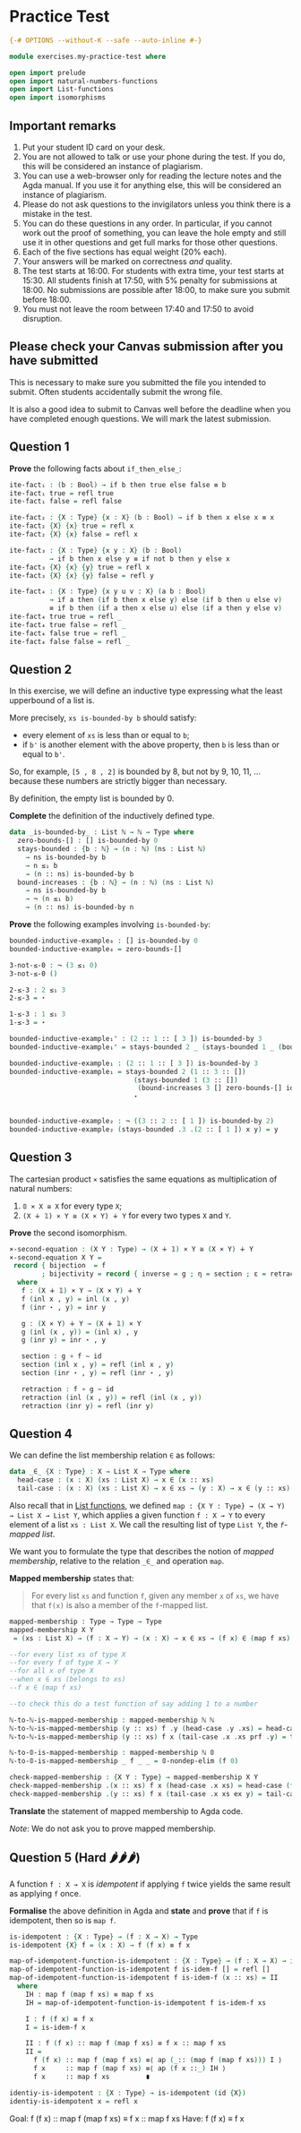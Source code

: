 # Practice Test

```agda
{-# OPTIONS --without-K --safe --auto-inline #-}

module exercises.my-practice-test where

open import prelude
open import natural-numbers-functions
open import List-functions
open import isomorphisms
```

## Important remarks
1. Put your student ID card on your desk.
1. You are not allowed to talk or use your phone during the test. If you do,
this will be considered an instance of plagiarism.
1. You can use a web-browser only for reading the lecture notes and the Agda
manual. If you use it for anything else, this will be considered an instance
of plagiarism.
1. Please do not ask questions to the invigilators unless you think there is a
mistake in the test.
1. You can do these questions in any order. In particular, if you cannot work
out the proof of something, you can leave the hole empty and still use it in
other questions and get full marks for those other questions.
1. Each of the five sections has equal weight (20% each).
1. Your answers will be marked on correctness *and* quality.
1. The test starts at 16:00. For students with extra time, your test starts at 15:30.
All students finish at 17:50, with 5% penalty for submissions at 18:00. No submissions are possible after 18:00, to make sure you submit before 18:00.
1. You must not leave the room between 17:40 and 17:50 to avoid disruption.

## Please check your Canvas submission after you have submitted

This is necessary to make sure you submitted the file you intended to submit. Often students accidentally submit the wrong file.

It is also a good idea to submit to Canvas well before the deadline when you have completed enough questions. We will mark the latest submission.

## Question 1

**Prove** the following facts about `if_then_else_`:

```agda
ite-fact₁ : (b : Bool) → if b then true else false ≡ b
ite-fact₁ true = refl true
ite-fact₁ false = refl false

ite-fact₂ : {X : Type} {x : X} (b : Bool) → if b then x else x ≡ x
ite-fact₂ {X} {x} true = refl x
ite-fact₂ {X} {x} false = refl x

ite-fact₃ : {X : Type} {x y : X} (b : Bool)
          → if b then x else y ≡ if not b then y else x
ite-fact₃ {X} {x} {y} true = refl x
ite-fact₃ {X} {x} {y} false = refl y

ite-fact₄ : {X : Type} {x y u v : X} (a b : Bool)
          → if a then (if b then x else y) else (if b then u else v)
          ≡ if b then (if a then x else u) else (if a then y else v)
ite-fact₄ true true = refl _
ite-fact₄ true false = refl _
ite-fact₄ false true = refl _
ite-fact₄ false false = refl _
```

## Question 2

In this exercise, we will define an inductive type expressing what the least
upperbound of a list is.

More precisely, `xs is-bounded-by b` should satisfy:
- every element of `xs` is less than or equal to `b`;
- if `b'` is another element with the above property, then `b` is less than
or equal to `b'`.

So, for example, `[5 , 8 , 2]` is bounded by 8, but not by 9, 10, 11, ...
because these numbers are strictly bigger than necessary.

By definition, the empty list is bounded by 0.

**Complete** the definition of the inductively defined type.

```agda
data _is-bounded-by_ : List ℕ → ℕ → Type where
  zero-bounds-[] : [] is-bounded-by 0
  stays-bounded : {b : ℕ} → (n : ℕ) (ns : List ℕ)
    → ns is-bounded-by b
    → n ≤₁ b
    → (n :: ns) is-bounded-by b
  bound-increases : {b : ℕ} → (n : ℕ) (ns : List ℕ)
    → ns is-bounded-by b
    → ¬ (n ≤₁ b)
    → (n :: ns) is-bounded-by n
```

**Prove** the following examples involving `is-bounded-by`:

```agda
bounded-inductive-example₀ : [] is-bounded-by 0
bounded-inductive-example₀ = zero-bounds-[]

3-not-≤-0 : ¬ (3 ≤₁ 0)
3-not-≤-0 ()

2-≤-3 : 2 ≤₁ 3
2-≤-3 = ⋆

1-≤-3 : 1 ≤₁ 3
1-≤-3 = ⋆

bounded-inductive-example₁' : (2 :: 1 :: [ 3 ]) is-bounded-by 3
bounded-inductive-example₁' = stays-bounded 2 _ (stays-bounded 1 _ (bound-increases 3 [] zero-bounds-[] 3-not-≤-0) 1-≤-3) 2-≤-3

bounded-inductive-example₁ : (2 :: 1 :: [ 3 ]) is-bounded-by 3
bounded-inductive-example₁ = stays-bounded 2 (1 :: 3 :: [])
                               (stays-bounded 1 (3 :: [])
                                (bound-increases 3 [] zero-bounds-[] id) ⋆)
                               ⋆
   

bounded-inductive-example₂ : ¬ ((3 :: 2 :: [ 1 ]) is-bounded-by 2)
bounded-inductive-example₂ (stays-bounded .3 .(2 :: [ 1 ]) x y) = y
```

## Question 3

The cartesian product `×` satisfies the same equations as multiplication of
natural numbers:
1. `𝟘 × X ≅ X` for every type `X`;
1. `(X ∔ 𝟙) × Y ≅ (X × Y) ∔ Y` for every two types `X` and `Y`.

**Prove** the second isomorphism.

```agda
×-second-equation : (X Y : Type) → (X ∔ 𝟙) × Y ≅ (X × Y) ∔ Y
×-second-equation X Y =
 record { bijection  = f
        ; bijectivity = record { inverse = g ; η = section ; ε = retraction } }
  where
   f : (X ∔ 𝟙) × Y → (X × Y) ∔ Y
   f (inl x , y) = inl (x , y)
   f (inr ⋆ , y) = inr y

   g : (X × Y) ∔ Y → (X ∔ 𝟙) × Y
   g (inl (x , y)) = (inl x) , y
   g (inr y) = inr ⋆ , y

   section : g ∘ f ∼ id
   section (inl x , y) = refl (inl x , y)
   section (inr ⋆ , y) = refl (inr ⋆ , y)

   retraction : f ∘ g ∼ id
   retraction (inl (x , y)) = refl (inl (x , y))
   retraction (inr y) = refl (inr y)
```

## Question 4

We can define the list membership relation `∈` as follows:

```agda
data _∈_ {X : Type} : X → List X → Type where
  head-case : (x : X) (xs : List X) → x ∈ (x :: xs)
  tail-case : (x : X) (xs : List X) → x ∈ xs → (y : X) → x ∈ (y :: xs)
```

Also recall that in [List functions](../List-functions.lagda.md), we defined
`map : {X Y : Type} → (X → Y) → List X → List Y`, which applies a given function
`f : X → Y` to every element of a list `xs : List X`.  We call the resulting
list of type `List Y`, the *`f`-mapped list*.

We want you to formulate the type that describes the notion of *mapped
membership*, relative to the relation `_∈_` and operation `map`.

**Mapped membership** states that:
 > For every list `xs` and function `f`, given any member `x` of `xs`,
   we have that `f(x)` is also a member of the `f`-mapped list.

```agda
mapped-membership : Type → Type → Type
mapped-membership X Y
 = (xs : List X) → (f : X → Y) → (x : X) → x ∈ xs → (f x) ∈ (map f xs)

--for every list xs of type X
--for every f of type X → Y
--for all x of type X
--when x ∈ xs (belongs to xs)
--f x ∈ (map f xs)

--to check this do a test function of say adding 1 to a number

ℕ-to-ℕ-is-mapped-membership : mapped-membership ℕ ℕ
ℕ-to-ℕ-is-mapped-membership (y :: xs) f .y (head-case .y .xs) = head-case (f y) (map f xs)
ℕ-to-ℕ-is-mapped-membership (y :: xs) f x (tail-case .x .xs prf .y) = tail-case (f x) (map f xs) (ℕ-to-ℕ-is-mapped-membership xs f x prf) (f y)

ℕ-to-𝟘-is-mapped-membership : mapped-membership ℕ 𝟘
ℕ-to-𝟘-is-mapped-membership _ f _ _ = 𝟘-nondep-elim (f 0) 

check-mapped-membership : {X Y : Type} → mapped-membership X Y
check-mapped-membership .(x :: xs) f x (head-case .x xs) = head-case (f x) (map f xs)
check-mapped-membership .(y :: xs) f x (tail-case .x xs ex y) = tail-case (f x) (map f xs) (check-mapped-membership xs f x ex) (f y)
```
**Translate** the statement of mapped membership to Agda code.

*Note*: We do not ask you to prove mapped membership.


## Question 5 (Hard 🌶🌶🌶)

A function `f : X → X` is *idempotent* if applying `f` twice yields the same
result as applying `f` once.

**Formalise** the above definition in Agda and **state** and **prove** that if
`f` is idempotent, then so is `map f`.

```agda
is-idempotent : {X : Type} → (f : X → X) → Type
is-idempotent {X} f = (x : X) → f (f x) ≡ f x

map-of-idempotent-function-is-idempotent : {X : Type} → (f : X → X) → is-idempotent f → is-idempotent (map f)
map-of-idempotent-function-is-idempotent f is-idem-f [] = refl []
map-of-idempotent-function-is-idempotent f is-idem-f (x :: xs) = II
  where
    IH : map f (map f xs) ≡ map f xs
    IH = map-of-idempotent-function-is-idempotent f is-idem-f xs

    I : f (f x) ≡ f x
    I = is-idem-f x

    II : f (f x) :: map f (map f xs) ≡ f x :: map f xs
    II = 
      f (f x) :: map f (map f xs) ≡⟨ ap (_:: (map f (map f xs))) I ⟩
      f x     :: map f (map f xs) ≡⟨ ap (f x ::_) IH ⟩
      f x     :: map f xs         ∎

identiy-is-idempotent : {X : Type} → is-idempotent (id {X})
identiy-is-idempotent x = refl x
```


Goal: f (f x) :: map f (map f xs) ≡ f x :: map f xs
Have: f (f x) ≡ f x
